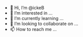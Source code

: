 - 👋 Hi, I’m @ickeB
- 👀 I’m interested in ...
- 🌱 I’m currently learning ...
- 💞️ I’m looking to collaborate on ...
- 📫 How to reach me ...

<!---
ickeB/ickeB is a ✨ special ✨ repository because its `README.md` (this file) appears on your GitHub profile.
You can click the Preview link to take a look at your changes.
--->
